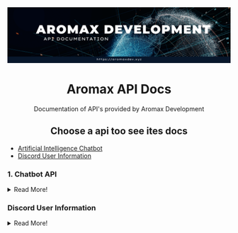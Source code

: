   <div align="center">
      <img src="api-banner.png" alt="Aromax API">
      <h1>Aromax API Docs</h1>
      <p>Documentation of API's provided by Aromax Development</p>
    </div>
    
   <h2><center>Choose a api too see ites docs</center></h3>
   <ul>
  <li> <a href="#chatbot-api">Artificial Intelligence Chatbot</a> </li>
  <li> <a href="#fetch-user">Discord User Information</a> </li>
  </ul>
    
   <h3 id="chatbot-api">1. Chatbot API</h4>
<details>
  <summary> Read More!</summary>
  
  ### Example [ Node.js ]
  ```js
const fetch = require("node-fetch").default;
  const mes = "Hello, How are you?"
fetch(`https://aromaxdev.xyz/api/chatbot?message=${mes}`, {
        
    })
        .then(res => res.json())
        .then(data => {
       console.log(data.message)
        })
  ```
  
  ### Using Parameters
  ```
  https://aromaxdev.xyz/api/chatbot?message=<string>&name=<string>&gender=<string>
  ```
  
  | Parameter | Type | Description
  | --- | --- | --- |
  | `name` | `string` | Sets chatbot's name
  | `gender` | `string` | Sets chatbot's gender|
  | `developer_name` | `string` | Sets chatbot's developer name
  | `user` | `string` | Put an ID here|
  | `age` | `string` | Sets chatbot's age
  | `birthday` | `string` | Sets chatbot's birthday|
  | `birthplace` | `string` | Sets chatbot's birthplace
  | `birthyear` | `string` | Sets chatbot's birthyear|
  | `religion` | `string` | Sets chatbot's religion
  | `actor` | `string` | Sets chatbot's favourite actor|
  | `actress` | `string` | Sets chatbot's favourite actress
  | `artist` | `string` | Sets chatbot's favourite artist|
  | `author` | `string` | Sets chatbot's favourite author
  | `band` | `string` | Sets chatbot's favourite band|
  | `book` | `string` | Sets chatbot's favourite book
  | `color` | `string` | Sets chatbot's favourite colour
  | `food` | `string` | Sets chatbot's favourite food|
  | `movie` | `string` | Sets chatbot's favourite movie
  | `opera` | `string` | Sets chatbot's favourite opera|
  | `season` | `string` | Sets chatbot's favourite season
  | `show` | `string` | Sets chatbot's favourite show|
  | `song` | `string` | Sets chatbot's favourite song
  | `sport` | `string` | Sets chatbot's favourite sport|
  | `subject` | `string` | Sets chatbot's favourite subject
  | `football` | `string` | Sets chatbot's favourite football team|
  | `celebrity` | `string` | Sets chatbot's favourite celebrity|
  | `chinesesign` | `string` | Sets chatbot's chinese sign
  | `family` | `string` | Sets chatbot's family|
  | `ethics` | `string` | Sets chatbot's name
  | `etype` | `string` | Sets chatbot's etype|
  | `baseball` | `string` | Sets chatbot's faovourite baseball team
  | `city` | `string` | Sets chatbot's city|
  | `state`| `string` | Sets chatbot's state
  |`class`| `string` | Sets chatbot's class|
  |`country`| `string` | Sets chatbot's country|
  |`company`| `string` | Sets chatbot's company|
  |`email`| `string` | Sets the chatbot's support email|
  |`wechat`| `string` | Sets chatbot's wechat|
  |`wear`| `string` | Sets chatbot's favourite cloth/wear|
  |`vocab`| `string` | Sets chatbot's number of vocabulary|
  |`version`| `string` | Sets your chatbot's version/your bot's version|
  |`totalcli`| `string` | Sets chatbot's total clients|
  |`species`| `string` | Sets chatbot's species|
  |`sign`| `string` | Sets chatbot's sign|
  |`scspecies`| `string` | Sets chatbot's species (chinese)|
  |`scsign`| `string` | Sets chatbot's sign (chinese)|
  |`scnationality`| `string` | Sets chatbot's nationality (chinese)|
  |`scmaster`| `string` | Sets chatbot's master/owner/developer_name (chinese)|
  |`scgender`| `string` | Sets chatbot's gender (chinese)|
  |`scfavouritecolor`|`string` | Sets chatbot's favourite color (chinese)|
  |`scfavouritefood`| `string` | Sets chatbot's favourite food (chinese)|
  |`sccountry`| `string` | Sets chatbot's country (chinese)|
  |`sccompany`| `string` | Sets chatbot's company (chinese)|
  |`sccity`| `string` | Sets chatbot's city (chinese)|
  |`scchinesesign`| `string` | Sets chatbot's chinese sign (chinese)|
  |`language2`| `string` | Sets chatbot's language while chatting|
  |`hockey`| `string` | Sets chatbot's favourite hockey team|
  |`job`| `string` | Sets chatbot's job|
  |`music`| `string` | Sets chatbot's favourite music|
  |`celebrities`| `string` | Sets chatbot's favourite celebrities/characters|
  |`orientation`| `string` | Sets chatbot's orientation|
  |`phylum`| `string` | Sets chatbot's phylum|
  |`president`| `string` | Sets chatbot's president|
</details>
  
  
  
  <h3 id="fetch-user">Discord User Information</h4>
<details>
  <summary> Read More!</summary>
  <br>
  
  ```
  https://aromaxdev.xyz/api/discord/user/<UserID>
  ```
  
  # Example
  
  ```js
  const fetch = require("node-fetch").default;
fetch(`https://aromaxdev.xyz/api/discord/user/519666024220721152`, {
        
    })
        .then(res => res.json())
        .then(data => {
       console.log(data.url) // Gives avatar link
  console.log(data.username) // Gives username 
        })
  ```
  
</details>
